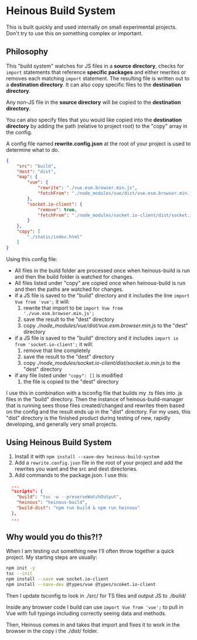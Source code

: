 # Heinous Build System
This is built quickly and used internally on small experimental projects. Don't try to use this on something complex or important.

## Philosophy
This "build system" watches for JS files in a **source directory**, checks for `import` statements that reference **specific packages** and either rewrites or removes each matching `import` statement. The resulting file is written out to a **destination directory**. It can also copy specific files to the **destination directory**.

Any non-JS file in the **source directory** will be copied to the **destination directory**.

You can also specify files that you would like copied into the **destination directory** by adding the path (relative to project root) to the "copy" array in the config.

A config file named **rewrite.config.json** at the root of your project is used to determine what to do.

```json
{
    "src": "build",
    "dest": "dist",
    "map": {
        "vue": {
            "rewrite": "./vue.esm.browser.min.js",
            "fetchFrom": "./node_modules/vue/dist/vue.esm.browser.min.js"
        },
        "socket.io-client": {
            "remove": true,
            "fetchFrom": "./node_modules/socket.io-client/dist/socket.io.min.js"
        }
    },
    "copy": [
        "./static/index.html"
    ]
}
```

Using this config file:
* All files in the build folder are processed once when heinous-build is run and then the build folder is watched for changes.
* All files listed under "copy" are copied once when heinous-build is run and then the paths are watched for changes.
* if a JS file is saved to the "build" directory and it includes the line ```import Vue from 'vue';``` it will:
  1. rewrite that import to be ```import Vue from './vue.esm.browser.min.js';``` 
  2. save the result to the "dest" directory
  3. copy *./node_modules/vue/dist/vue.esm.browser.min.js* to the "dest" directory
* if a JS file is saved to the "build" directory and it includes ```import io from 'socket.io-client';``` it will:
  1. remove that line completely 
  2. save the result to the "dest" directory
  3. copy *./node_modules/socket.io-client/dist/socket.io.min.js* to the "dest" directory
* if any file listed under ```"copy": []``` is modified
  1. the file is copied to the "dest" directory

I use this in combination with a tsconfig file that builds my .ts files into .js files in the "build" directory. Then the instance of heinous-build-manager that is running sees those files created/changed and rewrites them based on the config and the result ends up in the "dist" directory. For my uses, this "dist" directory is the finished product during testing of new, rapidly developing, and generally very small projects.

## Using Heinous Build System
1. Install it with ```npm install --save-dev heinous-build-system```
2. Add a ```rewrite.config.json``` file in the root of your project and add the rewrites you want and the src and dest directories.
3. Add commands to the package.json. I use this:

```json
  ...
  "scripts": {
    "build": "tsc -w --preserveWatchOutput",
    "heinous": "heinous-build",
    "build-dist": "npm run build & npm run heinous"
  },
  ...
```

## Why would you do this?!?
When I am testing out something new I'll often throw together a quick project.  My starting steps are usually:

```bash
npm init -y
tsc --init
npm install --save vue socket.io-client
npm install --save-dev @types/vue @types/scoket.io-client
```

Then I update tsconfig to look in ./src/ for TS files and output JS to ./build/

Inside any browser code I build can use ```import Vue from 'vue';``` to pull in Vue with full typings including correctly seeing data and methods. 

Then, Heinous comes in and takes that import and fixes it to work in the browser in the copy i the ./dist/ folder.